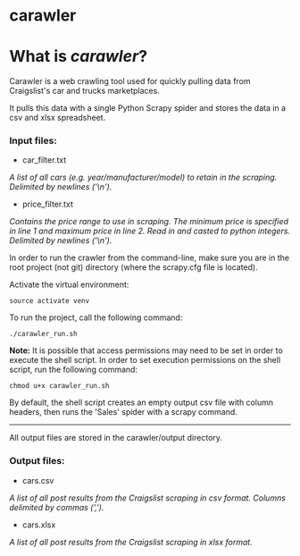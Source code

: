 # carawler

# What is <i>carawler</i>?

Carawler is a web crawling tool used for quickly pulling data from Craigslist's car and trucks marketplaces.

It pulls this data with a single Python Scrapy spider and stores the data in a csv and xlsx spreadsheet.

### Input files:

* car_filter.txt

<i>A list of all cars (e.g. year/manufacturer/model) to retain in the scraping. Delimited by newlines ('\n').</i> 

* price_filter.txt

<i>Contains the price range to use in scraping. The minimum price is specified in line 1 and maximum price in line 2. Read in and casted to python integers. Delimited by newlines ('\n').</i> 

In order to run the crawler from the command-line, make sure you are in the root project (not git) directory (where the scrapy.cfg file is located).

Activate the virtual environment:

```shell
source activate venv
```

To run the project, call the following command:

```shell
./carawler_run.sh
```

<b>Note:</b> It is possible that access permissions may need to be set in order to execute the shell script. In order to set execution permissions on the shell script, run the following command:

```shell
chmod u+x carawler_run.sh
```

By default, the shell script creates an empty output csv file with column headers, then runs the 'Sales' spider with a scrapy command.
<hr>
All output files are stored in the carawler/output directory.

### Output files:

* cars.csv

<i>A list of all post results from the Craigslist scraping in csv format. Columns delimited by commas (',').</i> 

* cars.xlsx

<i>A list of all post results from the Craigslist scraping in xlsx format.</i> 

